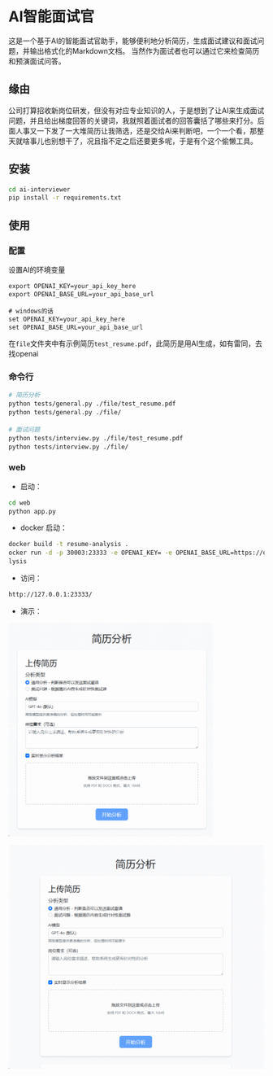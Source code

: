 # AI智能面试官


这是一个基于AI的智能面试官助手，能够便利地分析简历，生成面试建议和面试问题，并输出格式化的Markdown文档。
当然作为面试者也可以通过它来检查简历和预演面试问答。

## 缘由

公司打算招收新岗位研发，但没有对应专业知识的人，于是想到了让AI来生成面试问题，并且给出梯度回答的关键词，我就照着面试者的回答囊括了哪些来打分。后面人事又一下发了一大堆简历让我筛选，还是交给Ai来判断吧，一个一个看，那整天就啥事儿也别想干了，况且指不定之后还要更多呢，于是有个这个偷懒工具。


## 安装

```bash
cd ai-interviewer
pip install -r requirements.txt
```

## 使用

### 配置

设置AI的环境变量
```
export OPENAI_KEY=your_api_key_here
export OPENAI_BASE_URL=your_api_base_url

# windows的话
set OPENAI_KEY=your_api_key_here
set OPENAI_BASE_URL=your_api_base_url
```

在`file`文件夹中有示例简历`test_resume.pdf`，此简历是用AI生成，如有雷同，去找openai

### 命令行

```bash
# 简历分析
python tests/general.py ./file/test_resume.pdf
python tests/general.py ./file/

# 面试问题
python tests/interview.py ./file/test_resume.pdf
python tests/interview.py ./file/
```

### web

* 启动：
```bash
cd web
python app.py 
```

* docker 启动：
```bash
docker build -t resume-analysis .
ocker run -d -p 30003:23333 -e OPENAI_KEY= -e OPENAI_BASE_URL=https://oneapi/v1 --name reresume resume-ana
lysis
```

* 访问：
```bash
http://127.0.0.1:23333/
```

* 演示：

![](./file/web1.gif)


![](./file/web2.gif)